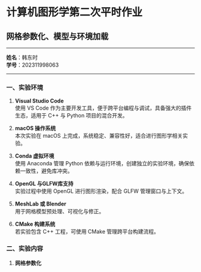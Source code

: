 # 计算机图形学第二次平时作业  
## 网格参数化、模型与环境加载

---

**姓名**：韩东时  
**学号**：202311998063

---
### 一、实验环境

1. **Visual Studio Code**  
   使用 VS Code 作为主要开发工具，便于跨平台编程与调试，具备强大的插件生态，适用于 C++ 与 Python 项目的混合开发。

2. **macOS 操作系统**  
   本次实验在 macOS 上完成，系统稳定、兼容性好，适合进行图形学相关实验。

3. **Conda 虚拟环境**  
   使用 Anaconda 管理 Python 依赖与运行环境，创建独立的实验环境，确保依赖一致性，避免库冲突。

4. **OpenGL 与GLFW库支持**  
   实验过程中使用 OpenGL 进行图形渲染，配合 GLFW 管理窗口与上下文。

5. **MeshLab 或 Blender**  
   用于网格模型预处理、可视化与修正。

6. **CMake 构建系统**  
   若实验包含 C++ 工程，可使用 CMake 管理跨平台构建流程。

### 二、实验内容
1. **网格参数化**
